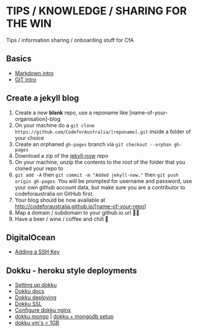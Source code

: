 # TIPS / KNOWLEDGE / SHARING FOR THE WIN
Tips / information sharing / onboarding stuff for CfA

## Basics
* [Markdown intro](./markdown.md)
* [GIT intro](./git-intro.md)

## Create a jekyll blog
1. Create a new **blank** repo, use a reponame like [name-of-your-organisation]-blog
2. On your machine do a `git clone https://github.com/CodeforAustralia/[reponame].git` inside a folder of your choice
2. Create an orphaned `gh-pages` branch via `git checkout --orphan gh-pages`
3. Download a zip of the [jekyll-now](https://github.com/barryclark/jekyll-now) repo
4. On your machine, unzip the contents to the root of the folder that you cloned your repo to
5. `git add -A` then `git commit -m "Added jekyll-now."` then `git push origin gh-pages`. You will be prompted for username and password, use your own github account data, but make sure you are a contributor to codeforaustralia on GitHub first.
6. Your blog should be now available at http://codeforaustralia.github.io/[name-of-your-repo]
7. Map a domain / subdomain to your github.io url 👍🏽
8. Have a beer / wine / coffee and chill 🍻

## DigitalOcean
* [Adding a SSH Key](https://www.digitalocean.com/community/tutorials/how-to-use-ssh-keys-with-digitalocean-droplets)

## Dokku - heroku style deployments
* [Setting up dokku](https://www.andrewmunsell.com/blog/dokku-tutorial-digital-ocean/)
* [Dokku docs](http://dokku.viewdocs.io/dokku~v0.4.2/application-deployment/)
* [Dokku deploying](http://dokku.viewdocs.io/dokku~v0.4.2/application-deployment/#deploying-to-subdomains)
* [Dokku SSL](http://morrisjobke.de/2016/02/21/Dokku-Easy-way-to-deploy-web-apps/)
* [Configure dokku nginx](http://dokku.viewdocs.io/dokku/nginx/#default-site)
* [dokku mongo](https://github.com/dokku/dokku-mongo) | [dokku + mongodb setup](https://gist.github.com/fizerkhan/029617fd75cdb167db7c)
* [dokku vm's < 1GB](http://dokku.viewdocs.io/dokku/advanced-installation/#vms-with-less-than-1gb-of-memory)

